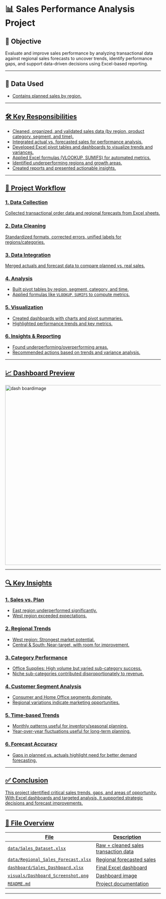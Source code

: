 
# 📊 Sales Performance Analysis Project

## 🎯 Objective
Evaluate and improve sales performance by analyzing transactional data against regional sales forecasts to uncover trends, identify performance gaps, and support data-driven decisions using Excel-based reporting.

---

## 📁 Data Used
- <a href="https://github.com/chandruseenivasan/Sales_Performance_Analysis-Project/blob/main/Sales%20Performance.xlsx">Contains planned sales by region.

---

## 🛠️ Key Responsibilities
- Cleaned, organized, and validated sales data (by region, product category, segment, and time).
- Integrated actual vs. forecasted sales for performance analysis.
- Developed Excel pivot tables and dashboards to visualize trends and variances.
- Applied Excel formulas (VLOOKUP, SUMIFS) for automated metrics.
- Identified underperforming regions and growth areas.
- Created reports and presented actionable insights.

---

## 🔄 Project Workflow

### 1. Data Collection
Collected transactional order data and regional forecasts from Excel sheets.

### 2. Data Cleaning
Standardized formats, corrected errors, unified labels for regions/categories.

### 3. Data Integration
Merged actuals and forecast data to compare planned vs. real sales.

### 4. Analysis
- Built pivot tables by region, segment, category, and time.
- Applied formulas like `VLOOKUP`, `SUMIFS` to compute metrics.

### 5. Visualization
- Created dashboards with charts and pivot summaries.
- Highlighted performance trends and key metrics.

### 6. Insights & Reporting
- Found underperforming/overperforming areas.
- Recommended actions based on trends and variance analysis.

---

## 📈 Dashboard Preview

<img width="1165" height="581" alt="dash boardimage" src="https://github.com/user-attachments/assets/26b313ec-2cd3-443b-9506-3d881e3ba9d2" />


---

## 🔍 Key Insights

### 1. Sales vs. Plan
- East region underperformed significantly.
- West region exceeded expectations.

### 2. Regional Trends
- West region: Strongest market potential.
- Central & South: Near-target, with room for improvement.

### 3. Category Performance
- Office Supplies: High volume but varied sub-category success.
- Niche sub-categories contributed disproportionately to revenue.

### 4. Customer Segment Analysis
- Consumer and Home Office segments dominate.
- Regional variations indicate marketing opportunities.

### 5. Time-based Trends
- Monthly patterns useful for inventory/seasonal planning.
- Year-over-year fluctuations useful for long-term planning.

### 6. Forecast Accuracy
- Gaps in planned vs. actuals highlight need for better demand forecasting.

---

## ✅ Conclusion

This project identified critical sales trends, gaps, and areas of opportunity. With Excel dashboards and targeted analysis, it supported strategic decisions and forecast improvements.

---

## 📂 File Overview

| File | Description |
|------|-------------|
| `data/Sales_Dataset.xlsx` | Raw + cleaned sales transaction data |
| `data/Regional_Sales_Forecast.xlsx` | Regional forecasted sales |
| `dashboard/Sales_Dashboard.xlsx` | Final Excel dashboard |
| `visuals/Dashboard_Screenshot.png` | Dashboard image |
| `README.md` | Project documentation |

---


